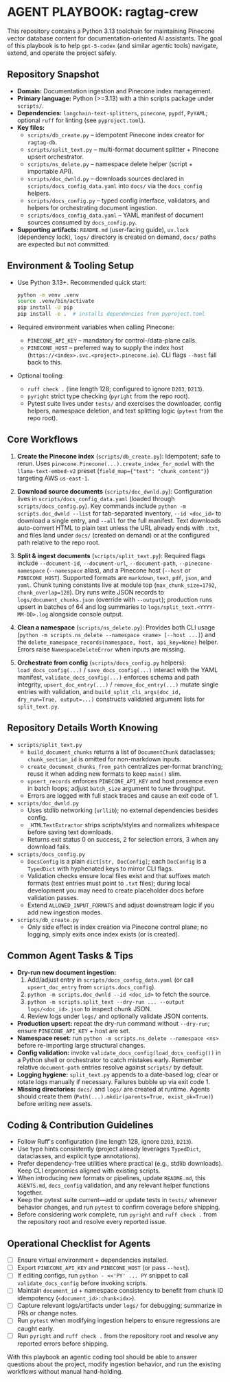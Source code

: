 # AGENT PLAYBOOK: ragtag-crew

This repository contains a Python 3.13 toolchain for maintaining Pinecone vector database content for documentation-oriented AI assistants. The goal of this playbook is to help `gpt-5-codex` (and similar agentic tools) navigate, extend, and operate the project safely.

## Repository Snapshot

- **Domain:** Documentation ingestion and Pinecone index management.
- **Primary language:** Python (>=3.13) with a thin scripts package under `scripts/`.
- **Dependencies:** `langchain-text-splitters`, `pinecone`, `pypdf`, `PyYAML`; optional `ruff` for linting (see `pyproject.toml`).
- **Key files:**
  - `scripts/db_create.py` – idempotent Pinecone index creator for `ragtag-db`.
  - `scripts/split_text.py` – multi-format document splitter + Pinecone upsert orchestrator.
  - `scripts/ns_delete.py` – namespace delete helper (script + importable API).
  - `scripts/doc_dwnld.py` – downloads sources declared in `scripts/docs_config_data.yaml` into `docs/` via the `docs_config` helpers.
  - `scripts/docs_config.py` – typed config interface, validators, and helpers for orchestrating document ingestion.
  - `scripts/docs_config_data.yaml` – YAML manifest of document sources consumed by `docs_config.py`.
- **Supporting artifacts:** `README.md` (user-facing guide), `uv.lock` (dependency lock), `logs/` directory is created on demand, `docs/` paths are expected but not committed.

## Environment & Tooling Setup

- Use Python 3.13+. Recommended quick start:

  ```bash
  python -m venv .venv
  source .venv/bin/activate
  pip install -U pip
  pip install -e .  # installs dependencies from pyproject.toml
  ```

- Required environment variables when calling Pinecone:
  - `PINECONE_API_KEY` – mandatory for control-/data-plane calls.
  - `PINECONE_HOST` – preferred way to supply the index host (`https://<index>.svc.<project>.pinecone.io`). CLI flags `--host` fall back to this.
- Optional tooling:
  - `ruff check .` (line length 128; configured to ignore `D203`, `D213`).
  - `pyright` strict type checking (`pyright` from the repo root).
  - Pytest suite lives under `tests/` and exercises the downloader, config helpers, namespace deletion, and text splitting logic (`pytest` from the repo root).

## Core Workflows

1. **Create the Pinecone index** (`scripts/db_create.py`): Idempotent; safe to rerun. Uses `pinecone.Pinecone(...).create_index_for_model` with the `llama-text-embed-v2` preset (`field_map={"text": "chunk_content"}`) targeting AWS `us-east-1`.

2. **Download source documents** (`scripts/doc_dwnld.py`): Configuration lives in `scripts/docs_config_data.yaml` (loaded through `scripts/docs_config.py`). Key commands include `python -m scripts.doc_dwnld --list` for tab-separated inventory, `--id <doc_id>` to download a single entry, and `--all` for the full manifest. Text downloads auto-convert HTML to plain text unless the URL already ends with `.txt`, and files land under `docs/` (created on demand) or at the configured path relative to the repo root.

3. **Split & ingest documents** (`scripts/split_text.py`): Required flags include `--document-id`, `--document-url`, `--document-path`, `--pinecone-namespace` (`--namespace` alias), and a Pinecone host (`--host` or `PINECONE_HOST`). Supported formats are `markdown`, `text`, `pdf`, `json`, and `yaml`. Chunk tuning constants live at module top (`max_chunk_size=1792`, `chunk_overlap=128`). Dry runs write JSON records to `logs/document_chunks.json` (override with `--output`); production runs upsert in batches of 64 and log summaries to `logs/split_text.<YYYY-MM-DD>.log` alongside console output.

4. **Clean a namespace** (`scripts/ns_delete.py`): Provides both CLI usage (`python -m scripts.ns_delete --namespace <name> [--host ...]`) and the `delete_namespace_records(namespace, host, api_key=None)` helper. Errors raise `NamespaceDeleteError` when inputs are missing.

5. **Orchestrate from config** (`scripts/docs_config.py` helpers): `load_docs_config(...)` / `save_docs_config(...)` interact with the YAML manifest, `validate_docs_config(...)` enforces schema and path integrity, `upsert_doc_entry(...)` / `remove_doc_entry(...)` mutate single entries with validation, and `build_split_cli_args(doc_id, dry_run=True, output=...)` constructs validated argument lists for `split_text.py`.

## Repository Details Worth Knowing

- `scripts/split_text.py`
  - `build_document_chunks` returns a list of `DocumentChunk` dataclasses; `chunk_section_id` is omitted for non-markdown inputs.
  - `create_document_chunks_from_path` centralizes per-format branching; reuse it when adding new formats to keep `main()` slim.
  - `upsert_records` enforces `PINECONE_API_KEY` and host presence even in batch loops; adjust `batch_size` argument to tune throughput.
  - Errors are logged with full stack traces and cause an exit code of 1.
- `scripts/doc_dwnld.py`
  - Uses stdlib networking (`urllib`); no external dependencies besides config.
  - `_HTMLTextExtractor` strips scripts/styles and normalizes whitespace before saving text downloads.
  - Returns exit status 0 on success, 2 for selection errors, 3 when any download fails.
- `scripts/docs_config.py`
  - `DocsConfig` is a plain `dict[str, DocConfig]`; each `DocConfig` is a `TypedDict` with hyphenated keys to mirror CLI flags.
  - Validation checks ensure local files exist and that suffixes match formats (text entries must point to `.txt` files); during local development you may need to create placeholder docs before validation passes.
  - Extend `ALLOWED_INPUT_FORMATS` and adjust downstream logic if you add new ingestion modes.
- `scripts/db_create.py`
  - Only side effect is index creation via Pinecone control plane; no logging, simply exits once index exists (or is created).

## Common Agent Tasks & Tips

- **Dry-run new document ingestion:**
  1. Add/adjust entry in `scripts/docs_config_data.yaml` (or call `upsert_doc_entry` from `scripts.docs_config`).
  2. `python -m scripts.doc_dwnld --id <doc_id>` to fetch the source.
  3. `python -m scripts.split_text --dry-run ... --output logs/<doc_id>.json` to inspect chunk JSON.
  4. Review logs under `logs/` and optionally validate JSON contents.
- **Production upsert:** repeat the dry-run command without `--dry-run`; ensure `PINECONE_API_KEY` + host are set.
- **Namespace reset:** run `python -m scripts.ns_delete --namespace <ns>` before re-importing large structural changes.
- **Config validation:** invoke `validate_docs_config(load_docs_config())` in a Python shell or orchestrator to catch mistakes early. Remember relative `document-path` entries resolve against `scripts/` by default.
- **Logging hygiene:** `split_text.py` appends to a date-based log; clear or rotate logs manually if necessary. Failures bubble up via exit code 1.
- **Missing directories:** `docs/` and `logs/` are created at runtime. Agents should create them (`Path(...).mkdir(parents=True, exist_ok=True)`) before writing new assets.

## Coding & Contribution Guidelines

- Follow Ruff's configuration (line length 128, ignore `D203`, `D213`).
- Use type hints consistently (project already leverages `TypedDict`, dataclasses, and explicit type annotations).
- Prefer dependency-free utilities where practical (e.g., stdlib downloads). Keep CLI ergonomics aligned with existing scripts.
- When introducing new formats or pipelines, update `README.md`, this `AGENTS.md`, `docs_config` validation, and any relevant helper functions together.
- Keep the pytest suite current—add or update tests in `tests/` whenever behavior changes, and run `pytest` to confirm coverage before shipping.
- Before considering work complete, run `pyright` and `ruff check .` from the repository root and resolve every reported issue.

## Operational Checklist for Agents

- [ ] Ensure virtual environment + dependencies installed.
- [ ] Export `PINECONE_API_KEY` and `PINECONE_HOST` (or pass `--host`).
- [ ] If editing configs, run `python - <<'PY' ... PY` snippet to call `validate_docs_config` before invoking scripts.
- [ ] Maintain `document_id` + namespace consistency to benefit from chunk ID idempotency (`<document_id>:chunk<idx>`).
- [ ] Capture relevant logs/artifacts under `logs/` for debugging; summarize in PRs or change notes.
- [ ] Run `pytest` when modifying ingestion helpers to ensure regressions are caught early.
- [ ] Run `pyright` and `ruff check .` from the repository root and resolve any reported errors before shipping.

With this playbook an agentic coding tool should be able to answer questions about the project, modify ingestion behavior, and run the existing workflows without manual hand-holding.
